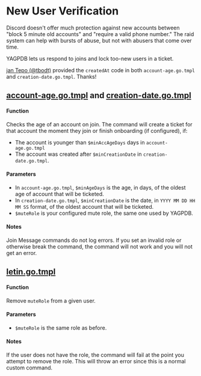 # New User Verification

Discord doesn't offer much protection against new accounts between "block 5 minute old accounts" and "require a valid phone number."
The raid system can help with bursts of abuse, but not with abusers that come over time.

YAGPDB lets us respond to joins and lock too-new users in a ticket.

[jan Tepo (@tbodt)](https://github.com/tbodt) provided the `createdAt` code in both `account-age.go.tmpl` and `creation-date.go.tmpl`. Thanks!

## [account-age.go.tmpl](./account-age.go.tmpl) and [creation-date.go.tmpl](./creation-date.go.tmpl)

#### Function

Checks the age of an account on join.
The command will create a ticket for that account the moment they join or finish onboarding (if configured), if:

- The account is younger than `$minAccAgeDays` days in `account-age.go.tmpl`
- The account was created after `$minCreationDate` in `creation-date.go.tmpl`.

#### Parameters

- In `account-age.go.tmpl`, `$minAgeDays` is the age, in days, of the oldest age of account that will be ticketed.
- In `creation-date.go.tmpl`, `$minCreationDate` is the date, in `YYYY MM DD HH MM SS` format, of the oldest account that will be ticketed.
- `$muteRole` is your configured mute role, the same one used by YAGPDB.

#### Notes

Join Message commands do not log errors.
If you set an invalid role or otherwise break the command, the command will not work and you will not get an error.

## [letin.go.tmpl](./letin.go.tmpl)

#### Function

Remove `muteRole` from a given user.

#### Parameters

- `$muteRole` is the same role as before.

#### Notes

If the user does not have the role, the command will fail at the point you attempt to remove the role.
This will throw an error since this is a normal custom command.
